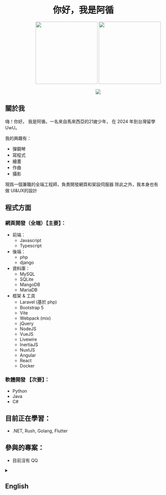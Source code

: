 

<h1 align="center">你好，我是阿循</h1>


<p align="center" style="width: 600px">
  <img style="height:200px" src="https://github-readme-stats.vercel.app/api/top-langs/?username=gansoonlee&theme=radical&locale=cn&layout=compact&langs_count=20">
  <img style="height:200px" src="https://github-readme-stats.vercel.app/api?username=gansoonlee&show_icons=true&theme=radical&locale=cn">
</p>

<p align="center" style="width:600px">
  <img style="width: max-width" src="https://github-readme-streak-stats.herokuapp.com/?user=gansoonlee&locale=en&theme=dark&line_height=2.7px">
</p>

## 關於我

嗨！你好。
我是阿循，一名來自馬來西亞的21嵗少年，
在 2024 年到台灣留學 UwU。

我的興趣有：
  - 彈鋼琴
  - 寫程式
  - 繪畫
  - 作曲
  - 攝影

現爲一個兼職的全端工程師，負責開發網頁和架設伺服器
除此之外，我本身也有做 UI&UX的設計

## 程式方面

### 網頁開發（全端）【主要】：
  - 前端：
    - Javascript
    - Typescript
  - 後端：
    - php
    - django
  - 資料庫：
    - MySQL
    - SQLite
    - MangoDB
    - MariaDB
  - 框架 & 工具
    - Laravel (基於 php)
    - Bootstrap 5
    - Vite
    - Webpack (mix)
    - jQuery
    - NodeJS
    - VueJS
    - Livewire
    - InertiaJS
    - NuxtJS
    - Angular
    - React
    - Docker
   
### 軟體開發 【次要】：
  - Python
  - Java
  - C#

## 目前正在學習：
  - .NET, Rush, Golang, Flutter

## 參與的專案：
  - 目前沒有 QQ


<details>

<summary><h2>English</h2></summary>

<h1 align="center">Hi, My name is Frank</h1>

<p align="center" style="width: 600px">
  <img style="height:200px" src="https://github-readme-stats.vercel.app/api/top-langs/?username=gansoonlee&theme=radical&locale=en&layout=compact&langs_count=10">
  <img style="height:200px" src="https://github-readme-stats.vercel.app/api?username=gansoonlee&show_icons=true&theme=radical&locale=en&langs_count=10">
</p>

<p align="center" style="width:600px">
  <img style="width: max-width" src="https://github-readme-streak-stats.herokuapp.com/?user=gansoonlee&locale=en&theme=dark&line_height=2.7px">
</p>

## About Me

Hello ~~World~~ ！
I'm Frank, a 21-year-old boy from Malaysia.
Come to Taiwan to study in 2024.

My interests include: 
  - Playing Piano
  - Programming
  - Photography
  - 
I'm full-stack engineer, responsible for developing web pages and setting up servers.
In addition, I also do **UI and UX** design myself.

## Programming

### Web Development（Full-Stack）【Main】：
  - Frontend：
    - Javascript
    - Typescript
  - Backend：
    - php
    - django
  - Database (DB)：
    - MySQL
    - SQLite
    - MangoDB
    - MariaDB
  - Frame
    - Laravel (Base on php)
    - Bootstrap 5
    - Vite
    - Webpack (mix)
    - jQuery
    - NodeJS
    - VueJS
    - Livewire
    - InertiaJS
    - NuxtJS
    - Angular
    - React
    - Docker
   
### Software Engineering【Secondary】：
  - Python
  - Java
  - C#

## Learning Languages:
  - .NET, Rush, Golang, Flutter

## Participate Projects：
  - N/A
</details>
